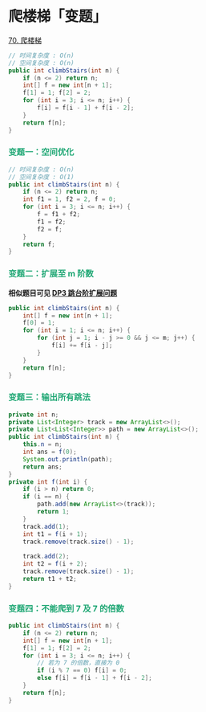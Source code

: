 # 爬楼梯「变题」

[70. 爬楼梯](https://leetcode.cn/problems/climbing-stairs/)



```java
// 时间复杂度 : O(n)
// 空间复杂度 : O(n)
public int climbStairs(int n) {
    if (n <= 2) return n;
    int[] f = new int[n + 1];
    f[1] = 1; f[2] = 2;
    for (int i = 3; i <= n; i++) {
        f[i] = f[i - 1] + f[i - 2];
    }
    return f[n];
}
```

### <font color=#1FA774>变题一：空间优化</font>

```java
// 时间复杂度 : O(n)
// 空间复杂度 : O(1)
public int climbStairs(int n) {
    if (n <= 2) return n;
    int f1 = 1, f2 = 2, f = 0;
    for (int i = 3; i <= n; i++) {
        f = f1 + f2;
        f1 = f2;
        f2 = f;
    }
    return f;
}
```

### <font color=#1FA774>变题二：扩展至 m 阶数</font>

**相似题目可见 [DP3 跳台阶扩展问题](https://www.nowcoder.com/practice/953b74ca5c4d44bb91f39ac4ddea0fee?tpId=230&tqId=2361300&ru=%2Fpractice%2F9b969a3ec20149e3b870b256ad40844e&qru=%2Fta%2Fdynamic-programming%2Fquestion-ranking&sourceUrl=%2Fexam%2Foj%3Fpage%3D1%26tab%3D%25E7%25AE%2597%25E6%25B3%2595%25E7%25AF%2587%26topicId%3D230)**

```java
public int climbStairs(int n) {
    int[] f = new int[n + 1];
    f[0] = 1;
    for (int i = 1; i <= n; i++) {
        for (int j = 1; i - j >= 0 && j <= m; j++) {
            f[i] += f[i - j];
        }
    }
    return f[n];
}
```

### <font color=#1FA774>变题三：输出所有跳法</font>

```java
private int n;
private List<Integer> track = new ArrayList<>();
private List<List<Integer>> path = new ArrayList<>();
public int climbStairs(int n) {
    this.n = n;
    int ans = f(0);
    System.out.println(path);
    return ans;
}
private int f(int i) {
    if (i > n) return 0;
    if (i == n) {
        path.add(new ArrayList<>(track));
        return 1;
    }
    track.add(1);
    int t1 = f(i + 1);
    track.remove(track.size() - 1);
    
    track.add(2);
    int t2 = f(i + 2);
    track.remove(track.size() - 1);
    return t1 + t2;
}
```

### <font color=#1FA774>变题四：不能爬到 7 及 7 的倍数</font>

```java
public int climbStairs(int n) {
    if (n <= 2) return n;
    int[] f = new int[n + 1];
    f[1] = 1; f[2] = 2;
    for (int i = 3; i <= n; i++) {
        // 若为 7 的倍数，直接为 0
        if (i % 7 == 0) f[i] = 0;
        else f[i] = f[i - 1] + f[i - 2];
    }
    return f[n];
}
```

